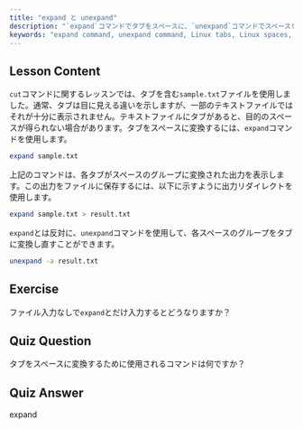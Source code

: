 ```yaml
---
title: "expand と unexpand"
description: "`expand`コマンドでタブをスペースに、`unexpand`コマンドでスペースをタブに変換する方法を学びます。この Linux チュートリアルでテキストファイルのフォーマットを改善しましょう。"
keywords: "expand command, unexpand command, Linux tabs, Linux spaces, text formatting, Linux tutorial, beginner Linux, Linux guide"
---
```


## Lesson Content

`cut`コマンドに関するレッスンでは、タブを含む`sample.txt`ファイルを使用しました。通常、タブは目に見える違いを示しますが、一部のテキストファイルではそれが十分に表示されません。テキストファイルにタブがあると、目的のスペースが得られない場合があります。タブをスペースに変換するには、`expand`コマンドを使用します。

```bash
expand sample.txt
```

上記のコマンドは、各タブがスペースのグループに変換された出力を表示します。この出力をファイルに保存するには、以下に示すように出力リダイレクトを使用します。

```bash
expand sample.txt > result.txt
```

`expand`とは反対に、`unexpand`コマンドを使用して、各スペースのグループをタブに変換し直すことができます。

```bash
unexpand -a result.txt
```

## Exercise

ファイル入力なしで`expand`とだけ入力するとどうなりますか？

## Quiz Question

タブをスペースに変換するために使用されるコマンドは何ですか？

## Quiz Answer

expand
